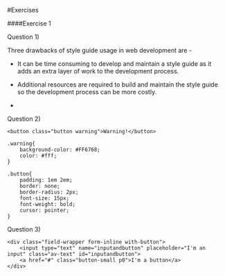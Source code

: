 #Exercises 

####Exercise 1

Question 1)

Three drawbacks of style guide usage in web development are -

- It can be time consuming to develop and maintain a style guide as it adds an extra layer of work to the development process.

- Additional resources are required to build and maintain the style guide so the development process can be more costly.

- 

Question 2)

	<button class="button warning">Warning!</button>

	.warning{
		background-color: #FF6768; 
		color: #fff; 	
	}

	.button{
		padding: 1em 2em; 
		border: none; 
		border-radius: 2px; 
		font-size: 15px; 
		font-weight: bold; 
		cursor: pointer;
	}

Question 3)

	<div class="field-wrapper form-inline with-button"> 
  		<input type="text" name="inputandbutton" placeholder="I'm an input" class="av-text" id="inputandbutton"> 
  		<a href="#" class="button-small p0">I'm a button</a> 
	</div>

